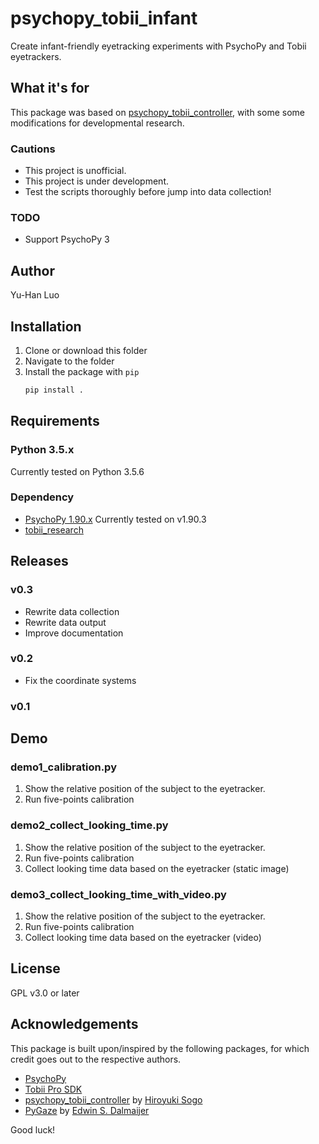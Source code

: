 # psychopy_tobii_infant

Create infant-friendly eyetracking experiments with PsychoPy and Tobii eyetrackers.

## What it's for

This package was based on [psychopy_tobii_controller](https://github.com/hsogo/psychopy_tobii_controller), with some some modifications for developmental research.

### Cautions

- This project is unofficial.
- This project is under development.
- Test the scripts thoroughly before jump into data collection!

### TODO

- Support PsychoPy 3

## Author

Yu-Han Luo

## Installation

1. Clone or download this folder
2. Navigate to the folder
3. Install the package with `pip`
    ```python
    pip install .
    ```

## Requirements

### Python 3.5.x

Currently tested on Python 3.5.6

### Dependency

- [PsychoPy 1.90.x](http://www.psychopy.org/)
    Currently tested on v1.90.3
- [tobii_research](https://pypi.python.org/pypi/tobii-research)

## Releases

### v0.3

- Rewrite data collection
- Rewrite data output
- Improve documentation

### v0.2

- Fix the coordinate systems

### v0.1

## Demo

### demo1_calibration.py

1. Show the relative position of the subject to the eyetracker.
2. Run five-points calibration

### demo2_collect_looking_time.py

1. Show the relative position of the subject to the eyetracker.
2. Run five-points calibration
3. Collect looking time data based on the eyetracker (static image)

### demo3_collect_looking_time_with_video.py

1. Show the relative position of the subject to the eyetracker.
2. Run five-points calibration
3. Collect looking time data based on the eyetracker (video)

## License

GPL v3.0 or later

## Acknowledgements

This package is built upon/inspired by the following packages, for which credit goes out to the respective authors.

- [PsychoPy](http://www.psychopy.org/)
- [Tobii Pro SDK](https://www.tobiipro.com/product-listing/tobii-pro-sdk/)
- [psychopy_tobii_controller](https://github.com/hsogo/psychopy_tobii_controller) by [Hiroyuki Sogo](https://github.com/hsogo)
- [PyGaze](http://www.pygaze.org/) by [Edwin S. Dalmaijer](https://github.com/esdalmaijer)

Good luck!
